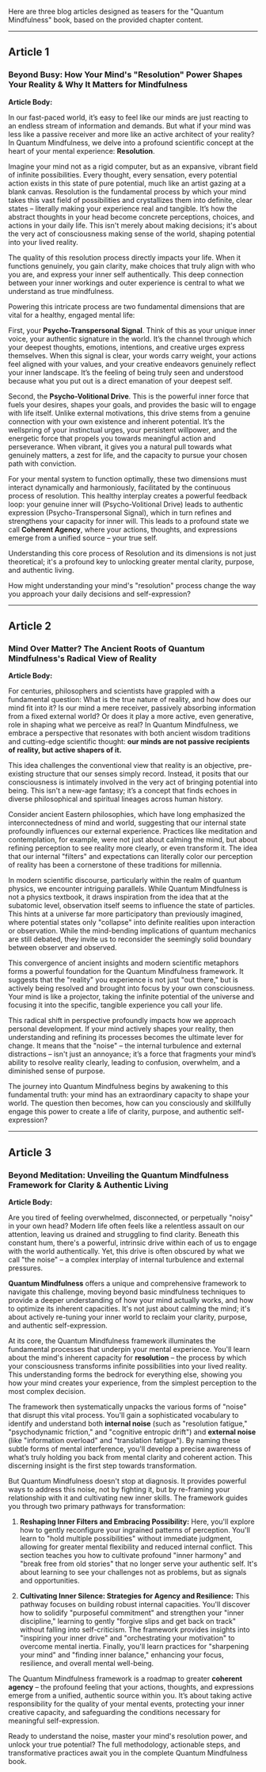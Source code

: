 Here are three blog articles designed as teasers for the "Quantum Mindfulness" book, based on the provided chapter content.

---

## Article 1

###  Beyond Busy: How Your Mind's "Resolution" Power Shapes Your Reality & Why It Matters for Mindfulness

**Article Body:**

In our fast-paced world, it’s easy to feel like our minds are just reacting to an endless stream of information and demands. But what if your mind was less like a passive receiver and more like an active architect of your reality? In Quantum Mindfulness, we delve into a profound scientific concept at the heart of your mental experience: **Resolution**.

Imagine your mind not as a rigid computer, but as an expansive, vibrant field of infinite possibilities. Every thought, every sensation, every potential action exists in this state of pure potential, much like an artist gazing at a blank canvas. Resolution is the fundamental process by which your mind takes this vast field of possibilities and crystallizes them into definite, clear states – literally making your experience real and tangible. It’s how the abstract thoughts in your head become concrete perceptions, choices, and actions in your daily life. This isn't merely about making decisions; it's about the very act of consciousness making sense of the world, shaping potential into your lived reality.

The quality of this resolution process directly impacts your life. When it functions genuinely, you gain clarity, make choices that truly align with who you are, and express your inner self authentically. This deep connection between your inner workings and outer experience is central to what we understand as true mindfulness.

Powering this intricate process are two fundamental dimensions that are vital for a healthy, engaged mental life:

First, your **Psycho-Transpersonal Signal**. Think of this as your unique inner voice, your authentic signature in the world. It’s the channel through which your deepest thoughts, emotions, intentions, and creative urges express themselves. When this signal is clear, your words carry weight, your actions feel aligned with your values, and your creative endeavors genuinely reflect your inner landscape. It’s the feeling of being truly seen and understood because what you put out is a direct emanation of your deepest self.

Second, the **Psycho-Volitional Drive**. This is the powerful inner force that fuels your desires, shapes your goals, and provides the basic will to engage with life itself. Unlike external motivations, this drive stems from a genuine connection with your own existence and inherent potential. It’s the wellspring of your instinctual urges, your persistent willpower, and the energetic force that propels you towards meaningful action and perseverance. When vibrant, it gives you a natural pull towards what genuinely matters, a zest for life, and the capacity to pursue your chosen path with conviction.

For your mental system to function optimally, these two dimensions must interact dynamically and harmoniously, facilitated by the continuous process of resolution. This healthy interplay creates a powerful feedback loop: your genuine inner will (Psycho-Volitional Drive) leads to authentic expression (Psycho-Transpersonal Signal), which in turn refines and strengthens your capacity for inner will. This leads to a profound state we call **Coherent Agency**, where your actions, thoughts, and expressions emerge from a unified source – your true self.

Understanding this core process of Resolution and its dimensions is not just theoretical; it's a profound key to unlocking greater mental clarity, purpose, and authentic living.

How might understanding your mind's "resolution" process change the way you approach your daily decisions and self-expression?

---

## Article 2

###  Mind Over Matter? The Ancient Roots of Quantum Mindfulness's Radical View of Reality

**Article Body:**

For centuries, philosophers and scientists have grappled with a fundamental question: What is the true nature of reality, and how does our mind fit into it? Is our mind a mere receiver, passively absorbing information from a fixed external world? Or does it play a more active, even generative, role in shaping what we perceive as real? In Quantum Mindfulness, we embrace a perspective that resonates with both ancient wisdom traditions and cutting-edge scientific thought: **our minds are not passive recipients of reality, but active shapers of it.**

This idea challenges the conventional view that reality is an objective, pre-existing structure that our senses simply record. Instead, it posits that our consciousness is intimately involved in the very act of bringing potential into being. This isn't a new-age fantasy; it’s a concept that finds echoes in diverse philosophical and spiritual lineages across human history.

Consider ancient Eastern philosophies, which have long emphasized the interconnectedness of mind and world, suggesting that our internal state profoundly influences our external experience. Practices like meditation and contemplation, for example, were not just about calming the mind, but about refining perception to see reality more clearly, or even transform it. The idea that our internal "filters" and expectations can literally color our perception of reality has been a cornerstone of these traditions for millennia.

In modern scientific discourse, particularly within the realm of quantum physics, we encounter intriguing parallels. While Quantum Mindfulness is not a physics textbook, it draws inspiration from the idea that at the subatomic level, observation itself seems to influence the state of particles. This hints at a universe far more participatory than previously imagined, where potential states only "collapse" into definite realities upon interaction or observation. While the mind-bending implications of quantum mechanics are still debated, they invite us to reconsider the seemingly solid boundary between observer and observed.

This convergence of ancient insights and modern scientific metaphors forms a powerful foundation for the Quantum Mindfulness framework. It suggests that the "reality" you experience is not just "out there," but is actively being resolved and brought into focus by your own consciousness. Your mind is like a projector, taking the infinite potential of the universe and focusing it into the specific, tangible experience you call your life.

This radical shift in perspective profoundly impacts how we approach personal development. If your mind actively shapes your reality, then understanding and refining its processes becomes the ultimate lever for change. It means that the "noise" – the internal turbulence and external distractions – isn't just an annoyance; it’s a force that fragments your mind’s ability to resolve reality clearly, leading to confusion, overwhelm, and a diminished sense of purpose.

The journey into Quantum Mindfulness begins by awakening to this fundamental truth: your mind has an extraordinary capacity to shape your world. The question then becomes, how can you consciously and skillfully engage this power to create a life of clarity, purpose, and authentic self-expression?

---

## Article 3

###  Beyond Meditation: Unveiling the Quantum Mindfulness Framework for Clarity & Authentic Living

**Article Body:**

Are you tired of feeling overwhelmed, disconnected, or perpetually "noisy" in your own head? Modern life often feels like a relentless assault on our attention, leaving us drained and struggling to find clarity. Beneath this constant hum, there's a powerful, intrinsic drive within each of us to engage with the world authentically. Yet, this drive is often obscured by what we call "the noise" – a complex interplay of internal turbulence and external pressures.

**Quantum Mindfulness** offers a unique and comprehensive framework to navigate this challenge, moving beyond basic mindfulness techniques to provide a deeper understanding of how your mind actually works, and how to optimize its inherent capacities. It's not just about calming the mind; it's about actively re-tuning your inner world to reclaim your clarity, purpose, and authentic self-expression.

At its core, the Quantum Mindfulness framework illuminates the fundamental processes that underpin your mental experience. You'll learn about the mind's inherent capacity for **resolution** – the process by which your consciousness transforms infinite possibilities into your lived reality. This understanding forms the bedrock for everything else, showing you how your mind creates your experience, from the simplest perception to the most complex decision.

The framework then systematically unpacks the various forms of "noise" that disrupt this vital process. You'll gain a sophisticated vocabulary to identify and understand both **internal noise** (such as "resolution fatigue," "psychodynamic friction," and "cognitive entropic drift") and **external noise** (like "information overload" and "translation fatigue"). By naming these subtle forms of mental interference, you'll develop a precise awareness of what’s truly holding you back from mental clarity and coherent action. This discerning insight is the first step towards transformation.

But Quantum Mindfulness doesn't stop at diagnosis. It provides powerful ways to address this noise, not by fighting it, but by re-framing your relationship with it and cultivating new inner skills. The framework guides you through two primary pathways for transformation:

1.  **Reshaping Inner Filters and Embracing Possibility:** Here, you'll explore how to gently reconfigure your ingrained patterns of perception. You'll learn to "hold multiple possibilities" without immediate judgment, allowing for greater mental flexibility and reduced internal conflict. This section teaches you how to cultivate profound "inner harmony" and "break free from old stories" that no longer serve your authentic self. It's about learning to see your challenges not as problems, but as signals and opportunities.

2.  **Cultivating Inner Silence: Strategies for Agency and Resilience:** This pathway focuses on building robust internal capacities. You'll discover how to solidify "purposeful commitment" and strengthen your "inner discipline," learning to gently "forgive slips and get back on track" without falling into self-criticism. The framework provides insights into "inspiring your inner drive" and "orchestrating your motivation" to overcome mental inertia. Finally, you'll learn practices for "sharpening your mind" and "finding inner balance," enhancing your focus, resilience, and overall mental well-being.

The Quantum Mindfulness framework is a roadmap to greater **coherent agency** – the profound feeling that your actions, thoughts, and expressions emerge from a unified, authentic source within you. It’s about taking active responsibility for the quality of your mental events, protecting your inner creative capacity, and safeguarding the conditions necessary for meaningful self-expression.

Ready to understand the noise, master your mind's resolution power, and unlock your true potential? The full methodology, actionable steps, and transformative practices await you in the complete Quantum Mindfulness book.